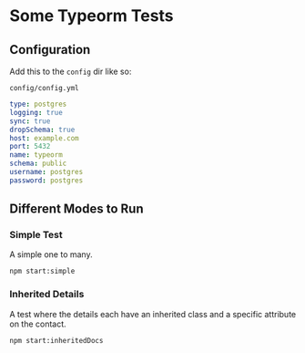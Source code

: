 # Some Typeorm Tests

## Configuration

Add this to the `config` dir like so:

`config/config.yml`  

```yaml
type: postgres
logging: true
sync: true
dropSchema: true
host: example.com
port: 5432
name: typeorm
schema: public
username: postgres
password: postgres
```

## Different Modes to Run

### Simple Test

A simple one to many. 

```
npm start:simple
```

### Inherited Details

A test where the details each have an inherited class and a specific attribute on the contact. 

```
npm start:inheritedDocs
```